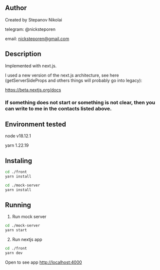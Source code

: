 ## Author

Created by Stepanov Nikolai

telegram: @nicksteporen

email: nicksteporen@gmail.com

## Description

Implemented with next.js.

I used a new version of the next.js architecture, see here (getServerSideProps and others things will probably go into legacy):

https://beta.nextjs.org/docs

### If something does not start or something is not clear, then you can write to me in the contacts listed above.

## Environment tested

node v18.12.1

yarn 1.22.19

## Instaling

```bash
cd ./front
yarn install
```

```bash
cd ./mock-server
yarn install
```

## Running

1. Run mock server

```bash
cd ./mock-server
yarn start
```

2. Run nextjs app

```bash
cd ./front
yarn dev
```

Open to see app [http://localhost:4000](http://localhost:4000)

###
